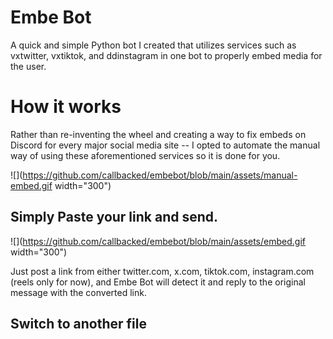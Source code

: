 # Embe Bot
A quick and simple Python bot I created that utilizes services such as vxtwitter, vxtiktok, and ddinstagram in one bot to properly embed media for the user.
# How it works

Rather than re-inventing the wheel and creating a way to fix embeds on Discord for every major social media site -- I opted to automate the manual way of using these aforementioned services so it is done for you.

![](https://github.com/callbacked/embebot/blob/main/assets/manual-embed.gif width="300")

## Simply Paste your link and send.

![](https://github.com/callbacked/embebot/blob/main/assets/embed.gif  width="300")

Just post a link from either twitter.com, x.com, tiktok.com, instagram.com (reels only for now), and Embe Bot will detect it and reply to the original message with the converted link.


## Switch to another file